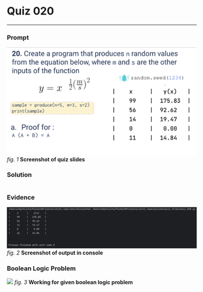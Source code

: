 # Quiz 020
<hr>

### Prompt
![](images/quiz_020_slide.png)
*fig. 1* **Screenshot of quiz slides**

### Solution
```.py

```

### Evidence
![](images/quiz_020_evidence.png)
*fig. 2* **Screenshot of output in console**

### Boolean Logic Problem
![](images/quiz_020_bool.png)
*fig. 3* **Working for given boolean logic problem**